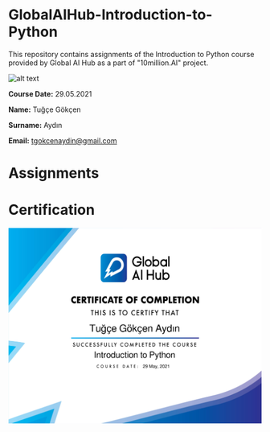 # GlobalAIHub-Introduction-to-Python

This repository contains assignments of the Introduction to Python course provided by Global AI Hub as a part of "10million.AI" project.

![alt text](https://github.com/yusufaydin0797/gaih-students-repo-example/blob/main/img/logo.png?raw=true)

**Course Date:** 29.05.2021

**Name:** Tuğçe Gökçen

**Surname:** Aydın

**Email:** tgokcenaydin@gmail.com

# Assignments

# Certification

![alt text](https://github.com/tga-tga/GlobalAIHub-Introduction-to-Python/blob/main/Certificate.png)
